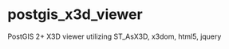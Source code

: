 postgis_x3d_viewer
==================

PostGIS 2+ X3D viewer utilizing ST_AsX3D, x3dom, html5, jquery
